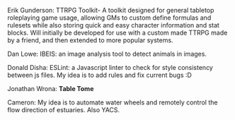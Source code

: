 Erik Gunderson: TTRPG Toolkit- A toolkit designed for general tabletop roleplaying game usage, allowing GMs to custom define formulas and rulesets while also storing quick and easy character information and stat blocks. Will initially be developed for use with a custom made TTRPG made by a friend, and then extended to more popular systems.

Dan Lowe: IBEIS: an image analysis tool to detect animals in images.

Donald Disha: ESLint: a Javascript linter to check for style consistency between js files. My idea is to add rules and fix current bugs :D

Jonathan Wrona: **Table Tome**

Cameron: My idea is to automate water wheels and remotely control the flow direction of estuaries. Also YACS.

